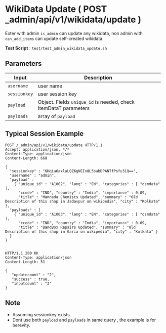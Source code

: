# WikiData Update ( POST _admin/api/v1/wikidata/update )

Exter with admin `is_admin` can update any wikidata, non admin with `can_add_items` can update self-created wikidata.

**Test Script** : `test/test_admin_wikidata_update.sh`

## Parameters

| Input | Description |
| ---- | ----------- |
| `username` | user name |
| `sessionkey` | user session key |
| `payload` | Object. Fields `unique_id` is needed, check ItemDataT parameters|
| `payloads` | array of `payload` |

## Typical Session Example

```
POST /_admin/api/v1/wikidata/update HTTP/1.1
Accept: application/json, */*
Content-Type: application/json
Content-Length: 668

{
  "sessionkey" : "6Hqia6axlaLQZ6gNEIn8L5babDPANTfPsfu31Q==",
  "username" : "admin",
  "payload" : 
    { "unique_id" : "A1002", "lang" : "EN", "categories" : [ "osmdata" ],
      "ccode" : "IND", "country" : "India", "importance" : 0.09,
      "title" : "Mannada Chemists Updated", "summary" : "Old Description of this shop in Jadavpur on wikipedia", "city" : "Kolkata" },
  "payloads" : [
    { "unique_id" : "A1003", "lang" : "EN", "categories" : [ "osmdata" ],
      "ccode" : "IND", "country" : "India", "importance" : 0.09,
      "title" : "BandBox Repairs Updated", "summary" : "Old Description of this shop in Garia on wikipedia", "city" : "Kolkata" }
  ]
}


HTTP/1.1 200 OK
Content-Type: application/json
Content-Length: 51

{
   "updatecount" : "2",
   "success" : true,
   "inputcount" : "2"
}
```

## Note

- Assuming sessionkey exists
- Dont use both `payload` and `payloads` in same query , the example is for berevity.

